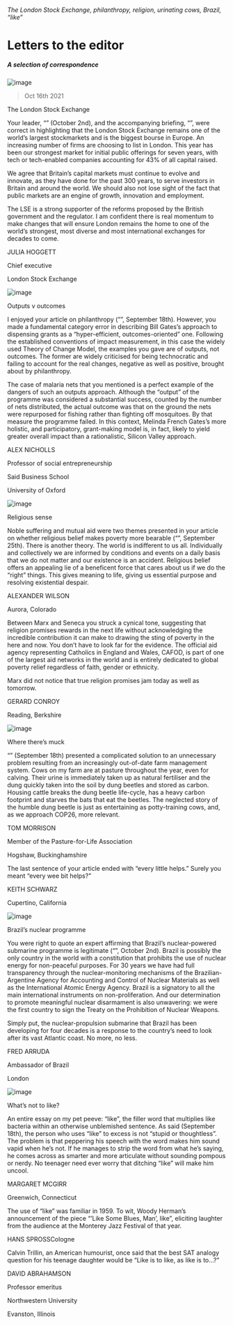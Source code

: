 ###### The London Stock Exchange, philanthropy, religion, urinating cows, Brazil, “like”
# Letters to the editor 
##### A selection of correspondence 
![image](images/20211002_ldd001.jpg) 
> Oct 16th 2021 

The London Stock Exchange
Your leader, “” (October 2nd), and the accompanying briefing, “”, were correct in highlighting that the London Stock Exchange remains one of the world’s largest stockmarkets and is the biggest bourse in Europe. An increasing number of firms are choosing to list in London. This year has been our strongest market for initial public offerings for seven years, with tech or tech-enabled companies accounting for 43% of all capital raised.

We agree that Britain’s capital markets must continue to evolve and innovate, as they have done for the past 300 years, to serve investors in Britain and around the world. We should also not lose sight of the fact that public markets are an engine of growth, innovation and employment.
The LSE is a strong supporter of the reforms proposed by the British government and the regulator. I am confident there is real momentum to make changes that will ensure London remains the home to one of the world’s strongest, most diverse and most international exchanges for decades to come.
JULIA HOGGETT
Chief executive
London Stock Exchange
![image](images/20210918_IRD002.jpg) 

Outputs v outcomes
I enjoyed your article on philanthropy (“”, September 18th). However, you made a fundamental category error in describing Bill Gates’s approach to dispensing grants as a “hyper-efficient, outcomes-oriented” one. Following the established conventions of impact measurement, in this case the widely used Theory of Change Model, the examples you gave are of outputs, not outcomes. The former are widely criticised for being technocratic and failing to account for the real changes, negative as well as positive, brought about by philanthropy.
The case of malaria nets that you mentioned is a perfect example of the dangers of such an outputs approach. Although the “output” of the programme was considered a substantial success, counted by the number of nets distributed, the actual outcome was that on the ground the nets were repurposed for fishing rather than fighting off mosquitoes. By that measure the programme failed. In this context, Melinda French Gates’s more holistic, and participatory, grant-making model is, in fact, likely to yield greater overall impact than a rationalistic, Silicon Valley approach.
ALEX NICHOLLS
Professor of social entrepreneurship
Said Business School
University of Oxford
![image](images/20210925_STP503.jpg) 

Religious sense
Noble suffering and mutual aid were two themes presented in your article on whether religious belief makes poverty more bearable (“”, September 25th). There is another theory. The world is indifferent to us all. Individually and collectively we are informed by conditions and events on a daily basis that we do not matter and our existence is an accident. Religious belief offers an appealing lie of a beneficent force that cares about us if we do the “right” things. This gives meaning to life, giving us essential purpose and resolving existential despair.
ALEXANDER WILSON
Aurora, Colorado
Between Marx and Seneca you struck a cynical tone, suggesting that religion promises rewards in the next life without acknowledging the incredible contribution it can make to drawing the sting of poverty in the here and now. You don’t have to look far for the evidence. The official aid agency representing Catholics in England and Wales, CAFOD, is part of one of the largest aid networks in the world and is entirely dedicated to global poverty relief regardless of faith, gender or ethnicity.
Marx did not notice that true religion promises jam today as well as tomorrow.
GERARD CONROY
Reading, Berkshire
![image](images/20210918_STP504.jpg) 

Where there’s muck
“” (September 18th) presented a complicated solution to an unnecessary problem resulting from an increasingly out-of-date farm management system. Cows on my farm are at pasture throughout the year, even for calving. Their urine is immediately taken up as natural fertiliser and the dung quickly taken into the soil by dung beetles and stored as carbon. Housing cattle breaks the dung beetle life-cycle, has a heavy carbon footprint and starves the bats that eat the beetles. The neglected story of the humble dung beetle is just as entertaining as potty-training cows, and, as we approach COP26, more relevant.
TOM MORRISON
Member of the Pasture-for-Life Association
Hogshaw, Buckinghamshire
The last sentence of your article ended with “every little helps.” Surely you meant “every wee bit helps?”
KEITH SCHWARZ
Cupertino, California
![image](images/20211002_AMP501.jpg) 

Brazil’s nuclear programme
You were right to quote an expert affirming that Brazil’s nuclear-powered submarine programme is legitimate (“”, October 2nd). Brazil is possibly the only country in the world with a constitution that prohibits the use of nuclear energy for non-peaceful purposes. For 30 years we have had full transparency through the nuclear-monitoring mechanisms of the Brazilian-Argentine Agency for Accounting and Control of Nuclear Materials as well as the International Atomic Energy Agency. Brazil is a signatory to all the main international instruments on non-proliferation. And our determination to promote meaningful nuclear disarmament is also unwavering: we were the first country to sign the Treaty on the Prohibition of Nuclear Weapons.
Simply put, the nuclear-propulsion submarine that Brazil has been developing for four decades is a response to the country’s need to look after its vast Atlantic coast. No more, no less.
FRED ARRUDA
Ambassador of Brazil
London
![image](images/20210918_BKD001.jpg) 

What’s not to like?
An entire essay on my pet peeve: “like”, the filler word that multiplies like bacteria within an otherwise unblemished sentence. As said (September 18th), the person who uses “like” to excess is not “stupid or thoughtless”. The problem is that peppering his speech with the word makes him sound vapid when he’s not. If he manages to strip the word from what he’s saying, he comes across as smarter and more articulate without sounding pompous or nerdy. No teenager need ever worry that ditching “like” will make him uncool.
MARGARET MCGIRR
Greenwich, Connecticut
The use of “like” was familiar in 1959. To wit, Woody Herman’s announcement of the piece “’Like Some Blues, Man’, like”, eliciting laughter from the audience at the Monterey Jazz Festival of that year.
HANS SPROSSCologne
Calvin Trillin, an American humourist, once said that the best SAT analogy question for his teenage daughter would be “Like is to like, as like is to…?”
DAVID ABRAHAMSON
Professor emeritus
Northwestern University
Evanston, Illinois

